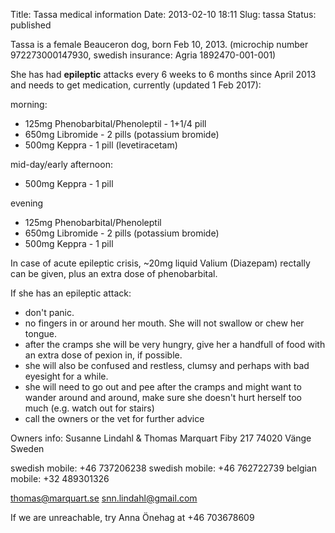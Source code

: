 Title: Tassa medical information
Date: 2013-02-10 18:11
Slug: tassa
Status: published

Tassa is a female Beauceron dog, born Feb 10, 2013.
(microchip number 972273000147930, swedish insurance: Agria 1892470-001-001)

She has had **epileptic** attacks every 6 weeks to 6 months since April 2013
and needs to get medication, currently (updated 1 Feb 2017):

morning:
* 125mg Phenobarbital/Phenoleptil - 1+1/4 pill
* 650mg Libromide - 2 pills (potassium bromide)
* 500mg Keppra - 1 pill (levetiracetam)

mid-day/early afternoon:
* 500mg Keppra - 1 pill

evening
* 125mg Phenobarbital/Phenoleptil
* 650mg Libromide - 2 pills (potassium bromide)
* 500mg Keppra - 1 pill

In case of acute epileptic crisis, ~20mg liquid Valium
(Diazepam) rectally can be given, plus an extra dose of phenobarbital.

If she has an epileptic attack:
- don't panic.
- no fingers in or around her mouth. She will not swallow or chew her tongue.
- after the cramps she will be very hungry, give her a handfull of food with an extra dose of pexion in, if possible.
- she will also be confused and restless, clumsy and perhaps with bad eyesight for a while.
- she will need to go out and pee after the cramps and might want to wander around and around, make sure she doesn't hurt herself too much (e.g. watch out for stairs)
- call the owners or the vet for further advice

Owners info:
Susanne Lindahl & Thomas Marquart
Fiby 217
74020 Vänge
Sweden

swedish mobile: +46 737206238
swedish mobile: +46 762722739
belgian mobile: +32 489301326

thomas@marquart.se
snn.lindahl@gmail.com

If we are unreachable, try Anna Önehag at +46 703678609
